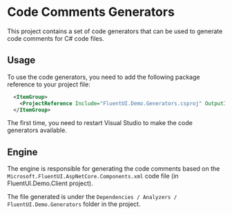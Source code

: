 # Code Comments Generators

This project contains a set of code generators that can be used to generate code comments for C# code files.

## Usage

To use the code generators, you need to add the following package reference to your project file:

```xml
  <ItemGroup>
    <ProjectReference Include="FluentUI.Demo.Generators.csproj" OutputItemType="Analyzer" ReferenceOutputAssembly="false" />
  </ItemGroup>
```

The first time, you need to restart Visual Studio to make the code generators available.

## Engine

The engine is responsible for generating the code comments based on the
`Microsoft.FluentUI.AspNetCore.Components.xml` code file (in FluentUI.Demo.Client project).

The file generated is under the `Dependencies / Analyzers / FluentUI.Demo.Generators` folder in the project.
